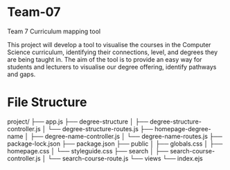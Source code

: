 # Team-07
Team 7  Curriculum mapping tool

This project will develop a tool to visualise the courses in the Computer Science curriculum, 
identifying their connections, level, and degrees they are being taught in. The aim of the 
tool is to provide an easy way for students and lecturers to visualise our degree offering, 
identify pathways and gaps. 

# File Structure

project/
├── app.js
├── degree-structure
│   ├── degree-structure-controller.js
│   └── degree-structure-routes.js
├── homepage-degree-name
│   ├── degree-name-controller.js
│   └── degree-name-routes.js
├── package-lock.json
├── package.json
├── public
│   ├── globals.css
│   ├── homepage.css
│   └── styleguide.css
├── search
│   ├── search-course-controller.js
│   └── search-course-route.js
└── views
    └── index.ejs